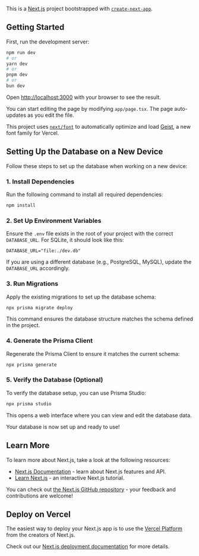 This is a [Next.js](https://nextjs.org) project bootstrapped with [`create-next-app`](https://nextjs.org/docs/app/api-reference/cli/create-next-app).

## Getting Started

First, run the development server:

```bash
npm run dev
# or
yarn dev
# or
pnpm dev
# or
bun dev
```

Open [http://localhost:3000](http://localhost:3000) with your browser to see the result.

You can start editing the page by modifying `app/page.tsx`. The page auto-updates as you edit the file.

This project uses [`next/font`](https://nextjs.org/docs/app/building-your-application/optimizing/fonts) to automatically optimize and load [Geist](https://vercel.com/font), a new font family for Vercel.


## Setting Up the Database on a New Device

Follow these steps to set up the database when working on a new device:

### 1. Install Dependencies
Run the following command to install all required dependencies:

```bash
npm install
```

### 2. Set Up Environment Variables
Ensure the `.env` file exists in the root of your project with the correct `DATABASE_URL`. For SQLite, it should look like this:

```env
DATABASE_URL="file:./dev.db"
```

If you are using a different database (e.g., PostgreSQL, MySQL), update the `DATABASE_URL` accordingly.


### 3. Run Migrations
Apply the existing migrations to set up the database schema:

```bash
npx prisma migrate deploy
```

This command ensures the database structure matches the schema defined in the project.


### 4. Generate the Prisma Client
Regenerate the Prisma Client to ensure it matches the current schema:

```bash
npx prisma generate
```


### 5. Verify the Database (Optional)
To verify the database setup, you can use Prisma Studio:

```bash
npx prisma studio
```

This opens a web interface where you can view and edit the database data.


Your database is now set up and ready to use!



## Learn More

To learn more about Next.js, take a look at the following resources:

- [Next.js Documentation](https://nextjs.org/docs) - learn about Next.js features and API.
- [Learn Next.js](https://nextjs.org/learn) - an interactive Next.js tutorial.

You can check out [the Next.js GitHub repository](https://github.com/vercel/next.js) - your feedback and contributions are welcome!

## Deploy on Vercel

The easiest way to deploy your Next.js app is to use the [Vercel Platform](https://vercel.com/new?utm_medium=default-template&filter=next.js&utm_source=create-next-app&utm_campaign=create-next-app-readme) from the creators of Next.js.

Check out our [Next.js deployment documentation](https://nextjs.org/docs/app/building-your-application/deploying) for more details.

